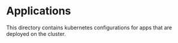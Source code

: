 # Applications

This directory contains kubernetes configurations for apps that are deployed on the cluster.
